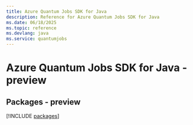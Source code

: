 ```yaml
---
title: Azure Quantum Jobs SDK for Java
description: Reference for Azure Quantum Jobs SDK for Java
ms.date: 06/18/2025
ms.topic: reference
ms.devlang: java
ms.service: quantumjobs
---
```

# Azure Quantum Jobs SDK for Java - preview
## Packages - preview
[!INCLUDE [packages](quantum-jobs-index.md)]